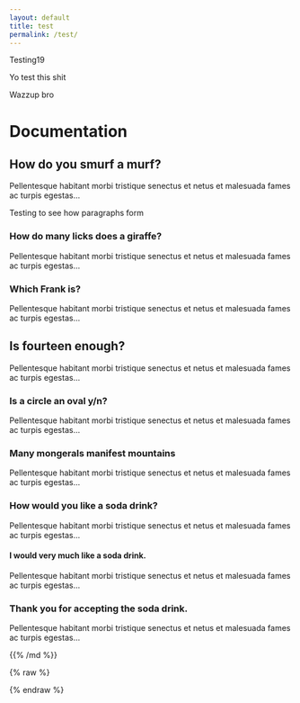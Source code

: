 ```yaml
---
layout: default
title: test
permalink: /test/
---
```


Testing19

Yo test this shit

Wazzup bro

# Documentation

<div class="contents"></div>

<h2>How do you smurf a murf?</h2>
    
Pellentesque habitant morbi tristique senectus et netus et malesuada fames ac turpis egestas... 

Testing to see how paragraphs form
    
<h3>How do many licks does a giraffe?</h3>

Pellentesque habitant morbi tristique senectus et netus et malesuada fames ac turpis egestas...
    
<h3>Which Frank is?</h3>

Pellentesque habitant morbi tristique senectus et netus et malesuada fames ac turpis egestas...
    
<h2>Is fourteen enough?</h2>

Pellentesque habitant morbi tristique senectus et netus et malesuada fames ac turpis egestas... 
    
<h3>Is a circle an oval y/n?</h3>

Pellentesque habitant morbi tristique senectus et netus et malesuada fames ac turpis egestas...
    
<h3>Many mongerals manifest mountains</h3>

Pellentesque habitant morbi tristique senectus et netus et malesuada fames ac turpis egestas...  
    
<h3>How would you like a soda drink?</h3>

Pellentesque habitant morbi tristique senectus et netus et malesuada fames ac turpis egestas... 
    
<h4>I would very much like a soda drink.</h4>

Pellentesque habitant morbi tristique senectus et netus et malesuada fames ac turpis egestas...  
    
<h3>Thank you for accepting the soda drink.</h3>

Pellentesque habitant morbi tristique senectus et netus et malesuada fames ac turpis egestas...

{{% /md %}}


{% raw %}

<script src="https://code.jquery.com/jquery-3.6.0.min.js"></script>
<script>
var ToC =
  "<nav role='navigation' class='table-of-contents'>" +
    "<h2>On this page:</h2>" +
    "<ol>";

var newLine, el, title, link, currentH2Id = null, currentH3Id = null;

// Loop through h2, h3, and h4 elements
$("h2, h3, h4").each(function(index) {
  el = $(this);
  title = el.text();

  // Check if the element has an id, if not, assign a unique id based on the index
  if (!el.attr("id")) {
    var newId = "section-" + index;
    el.attr("id", newId);
  }

  link = "#" + el.attr("id");

  // Handle h2 elements
  if (el.is("h2")) {
    // Close previous lists if necessary
    if (currentH3Id !== null) {
      ToC += "</li></ol>"; // Close h3
      currentH3Id = null;
    }
    if (currentH2Id !== null) {
      ToC += "</li>"; // Close h2
    }

    // Create a new list item for the h2
    newLine =
      "<li>" +
        "<a href='" + link + "'>" +
          title +
        "</a>" +
        "<ol>"; // Start a new nested list for h3s
    currentH2Id = el.attr("id");
  }

  // Handle h3 elements
  if (el.is("h3")) {
    // Close previous h3 list if necessary
    if (currentH3Id !== null) {
      ToC += "</li>"; // Close h3 but leave the ol open for new h4s
    }

    // Create a new list item for the h3
    newLine =
      "<li>" +
        "<a href='" + link + "'>" +
          title +
        "</a>";
    currentH3Id = el.attr("id");
  }

  // Handle h4 elements
  if (el.is("h4")) {
    // Create a nested list item for the h4 under the last h3
    newLine =
      "<ol><li>" +
        "<a href='" + link + "'>" +
          title +
        "</a>" +
      "</li></ol>";
  }

  ToC += newLine;
});

// Close any remaining open lists
if (currentH3Id !== null) {
  ToC += "</li></ol>"; // Close h3 list
}
if (currentH2Id !== null) {
  ToC += "</li>"; // Close h2 list
}

ToC +=
   "</ol>" +
  "</nav>";

// Append the ToC to the div with the class "contents"
$(".contents").append(ToC);
</script>

{% endraw %}

</article>
